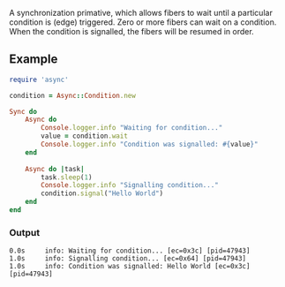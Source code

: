 A synchronization primative, which allows fibers to wait until a particular condition is (edge) triggered. Zero or more fibers can wait on a condition. When the condition is signalled, the fibers will be resumed in order.

## Example

~~~ruby
require 'async'

condition = Async::Condition.new

Sync do
	Async do
		Console.logger.info "Waiting for condition..."
		value = condition.wait
		Console.logger.info "Condition was signalled: #{value}"
	end
	
	Async do |task|
		task.sleep(1)
		Console.logger.info "Signalling condition..."
		condition.signal("Hello World")
	end
end
~~~

### Output

~~~
0.0s     info: Waiting for condition... [ec=0x3c] [pid=47943]
1.0s     info: Signalling condition... [ec=0x64] [pid=47943]
1.0s     info: Condition was signalled: Hello World [ec=0x3c] [pid=47943]
~~~

